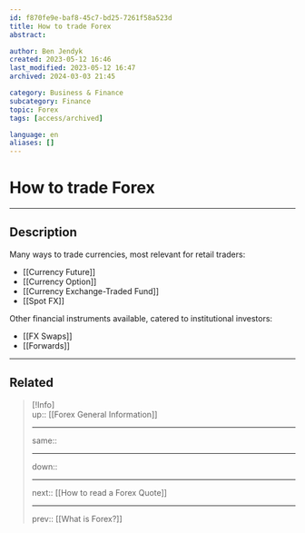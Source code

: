 ```yaml
---
id: f870fe9e-baf8-45c7-bd25-7261f58a523d
title: How to trade Forex
abstract:

author: Ben Jendyk
created: 2023-05-12 16:46
last_modified: 2023-05-12 16:47
archived: 2024-03-03 21:45

category: Business & Finance 
subcategory: Finance  
topic: Forex 
tags: [access/archived]

language: en
aliases: []
---
```


# How to trade Forex

---

## Description

Many ways to trade currencies, most relevant for retail traders:

- [[Currency Future]]
- [[Currency Option]]
- [[Currency Exchange-Traded Fund]]
- [[Spot FX]]

Other financial instruments available, catered to institutional investors:

- [[FX Swaps]]
- [[Forwards]]

---

## Related

> [!Info]  
> up:: [[Forex General Information]]
> - ---
> same::
> - ---
> down::
> - ---
> next:: [[How to read a Forex Quote]]
> - ---
> prev:: [[What is Forex?]]
